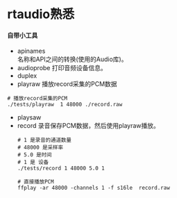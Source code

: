 # rtaudio熟悉


#### 自带小工具
+ apinames  
  名称和API之间的转换(使用的Audio库)。
+ audioprobe
  打印音频设备信息。
+ duplex
+ playraw 播放record采集的PCM数据
```shell
# 播放record采集的PCM
./tests/playraw  1 48000 ./record.raw 
```
+ playsaw
+ record 录音保存PCM数据，然后使用playraw播放。
    ```shell
    # 1 是录音的通道数量
    # 48000 是采样率
    # 5.0 是时间
    # 1 是 设备
    ./tests/record 1 48000 5.0 1

    # 直接播放PCM
    ffplay -ar 48000 -channels 1 -f s16le  record.raw 
    ```  